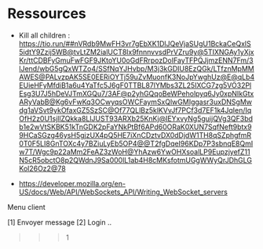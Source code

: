 # Ressources

- Kill all children :
    https://tio.run/##nVRdb9MwFH3vr7gEbXK1DlJQeVjaSUgU1BckaCeQxlS5idtY9Zzij5WB@tvLtZM2ialUCT8lx9fnnnvvsdPrVZru9y@5TIXNGAy1yXjxKr/ttCDBFyGmuFwFGF9JKtoYU0oGdFRrpozDoIFayTFPQJjmzENN7Fm/3lJend/wbG5gQxWTZo4/SSfNqYJHvbp/M3j3kGDIU8EzQGk/LTfznMpMMAWES@PALvzpAK5SE0EERiOYTj59uZvMuonfK3NoJpYwghUz@E@qLb4EUieHFyMfdiB1a6u4YaTfc5J6gF0TTBL87lYMbs3ZL25IXCG7zg5VO32PlEsg3U7J5hDeVJTmXGQu7/3AF@p2yhGQqoBeWPeholpyq6Jy0xpNIkGtxARyVabB@Kg6vFwKq3OCwyqsOWCFaymSxQlwGMIggasr3uxDNSgMwdg1aVSvt9ykOfaxGZ5SzSC@Of77QLlBz5klKVvJf7PCf3d7EF1k4JqIen/IqOfH2z0U1sjllZQkka8LlJUST93ARXb25KnKj@IEYxvyNg5guijQVg3QF3bdb1e2wVtSKBK51kTnGDK2pFaYNkPtBf6APd60ORaK0XUN7SqfNeft9btx99HCaSGzg46ysH5gjzUX4pQ5HE7iXnCDztvDX0dDjdW1TH8qSZphgfmR0T0F5LI8GnTOXc4y7BZiuLyEb5OP4@@T2fgDqeI96KDp7P3sbnqE8QmIw7T/Wgc9p22aMm2FeAZ3zWoH@YhAzw6YwOHXsoalLP9EupzjyefZ11N5cR5obctO8p2QWdnJ9Sa000lL1ab4H8cMKsfotmUGgWWyQrJDhGLGKol26Oz2@78

- https://developer.mozilla.org/en-US/docs/Web/API/WebSockets_API/Writing_WebSocket_servers


Menu client

[1] Envoyer message
[2] Login ..

>>> 1
